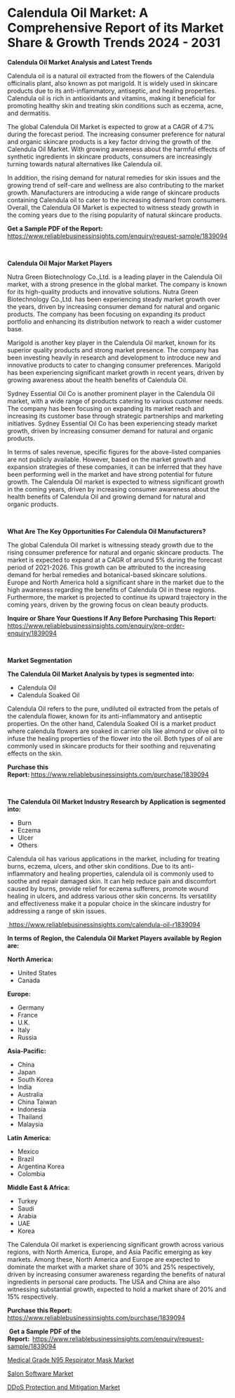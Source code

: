 <p><h1>Calendula Oil Market: A Comprehensive Report of its Market Share & Growth Trends 2024 - 2031</h1></p><p><strong>Calendula Oil Market Analysis and Latest Trends</strong></p>
<p><p>Calendula oil is a natural oil extracted from the flowers of the Calendula officinalis plant, also known as pot marigold. It is widely used in skincare products due to its anti-inflammatory, antiseptic, and healing properties. Calendula oil is rich in antioxidants and vitamins, making it beneficial for promoting healthy skin and treating skin conditions such as eczema, acne, and dermatitis.</p><p>The global Calendula Oil Market is expected to grow at a CAGR of 4.7% during the forecast period. The increasing consumer preference for natural and organic skincare products is a key factor driving the growth of the Calendula Oil Market. With growing awareness about the harmful effects of synthetic ingredients in skincare products, consumers are increasingly turning towards natural alternatives like Calendula oil.</p><p>In addition, the rising demand for natural remedies for skin issues and the growing trend of self-care and wellness are also contributing to the market growth. Manufacturers are introducing a wide range of skincare products containing Calendula oil to cater to the increasing demand from consumers. Overall, the Calendula Oil Market is expected to witness steady growth in the coming years due to the rising popularity of natural skincare products.</p></p>
<p><strong>Get a Sample PDF of the Report:&nbsp;</strong> <a href="https://www.reliablebusinessinsights.com/enquiry/request-sample/1839094">https://www.reliablebusinessinsights.com/enquiry/request-sample/1839094</a></p>
<p>&nbsp;</p>
<p><strong>Calendula Oil Major Market Players</strong></p>
<p><p>Nutra Green Biotechnology Co.,Ltd. is a leading player in the Calendula Oil market, with a strong presence in the global market. The company is known for its high-quality products and innovative solutions. Nutra Green Biotechnology Co.,Ltd. has been experiencing steady market growth over the years, driven by increasing consumer demand for natural and organic products. The company has been focusing on expanding its product portfolio and enhancing its distribution network to reach a wider customer base.</p><p>Marigold is another key player in the Calendula Oil market, known for its superior quality products and strong market presence. The company has been investing heavily in research and development to introduce new and innovative products to cater to changing consumer preferences. Marigold has been experiencing significant market growth in recent years, driven by growing awareness about the health benefits of Calendula Oil.</p><p>Sydney Essential Oil Co is another prominent player in the Calendula Oil market, with a wide range of products catering to various customer needs. The company has been focusing on expanding its market reach and increasing its customer base through strategic partnerships and marketing initiatives. Sydney Essential Oil Co has been experiencing steady market growth, driven by increasing consumer demand for natural and organic products.</p><p>In terms of sales revenue, specific figures for the above-listed companies are not publicly available. However, based on the market growth and expansion strategies of these companies, it can be inferred that they have been performing well in the market and have strong potential for future growth. The Calendula Oil market is expected to witness significant growth in the coming years, driven by increasing consumer awareness about the health benefits of Calendula Oil and growing demand for natural and organic products.</p></p>
<p>&nbsp;</p>
<p><strong>What Are The Key Opportunities For Calendula Oil Manufacturers?</strong></p>
<p><p>The global Calendula Oil market is witnessing steady growth due to the rising consumer preference for natural and organic skincare products. The market is expected to expand at a CAGR of around 5% during the forecast period of 2021-2026. This growth can be attributed to the increasing demand for herbal remedies and botanical-based skincare solutions. Europe and North America hold a significant share in the market due to the high awareness regarding the benefits of Calendula Oil in these regions. Furthermore, the market is projected to continue its upward trajectory in the coming years, driven by the growing focus on clean beauty products.</p></p>
<p><strong>Inquire or Share Your Questions If Any Before Purchasing This Report:</strong> <a href="https://www.reliablebusinessinsights.com/enquiry/pre-order-enquiry/1839094">https://www.reliablebusinessinsights.com/enquiry/pre-order-enquiry/1839094</a></p>
<p>&nbsp;</p>
<p><strong>Market Segmentation</strong></p>
<p><strong>The Calendula Oil Market Analysis by types is segmented into:</strong></p>
<p><ul><li>Calendula Oil</li><li>Calendula Soaked Oil</li></ul></p>
<p><p>Calendula Oil refers to the pure, undiluted oil extracted from the petals of the calendula flower, known for its anti-inflammatory and antiseptic properties. On the other hand, Calendula Soaked Oil is a market product where calendula flowers are soaked in carrier oils like almond or olive oil to infuse the healing properties of the flower into the oil. Both types of oil are commonly used in skincare products for their soothing and rejuvenating effects on the skin.</p></p>
<p><strong>Purchase this Report:&nbsp;</strong><a href="https://www.reliablebusinessinsights.com/purchase/1839094">https://www.reliablebusinessinsights.com/purchase/1839094</a></p>
<p>&nbsp;</p>
<p><strong>The Calendula Oil Market Industry Research by Application is segmented into:</strong></p>
<p><ul><li>Burn</li><li>Eczema</li><li>Ulcer</li><li>Others</li></ul></p>
<p><p>Calendula oil has various applications in the market, including for treating burns, eczema, ulcers, and other skin conditions. Due to its anti-inflammatory and healing properties, calendula oil is commonly used to soothe and repair damaged skin. It can help reduce pain and discomfort caused by burns, provide relief for eczema sufferers, promote wound healing in ulcers, and address various other skin concerns. Its versatility and effectiveness make it a popular choice in the skincare industry for addressing a range of skin issues.</p></p>
<p><a href="https://www.reliablebusinessinsights.com/calendula-oil-r1839094">&nbsp;https://www.reliablebusinessinsights.com/calendula-oil-r1839094</a></p>
<p><strong>In terms of Region, the Calendula Oil Market Players available by Region are:</strong></p>
<p>
    <p> <strong> North America: </strong>
        <ul>
            <li>United States</li>
            <li>Canada</li>
        </ul>
        </p> 
    <p> <strong> Europe: </strong>
        <ul>
            <li>Germany</li>
            <li>France</li>
            <li>U.K.</li>
            <li>Italy</li>
            <li>Russia</li>
        </ul>
        </p> 
    <p> <strong> Asia-Pacific: </strong>
        <ul>
            <li>China</li>
            <li>Japan</li>
            <li>South Korea</li>
            <li>India</li>
            <li>Australia</li>
            <li>China Taiwan</li>
            <li>Indonesia</li>
            <li>Thailand</li>
            <li>Malaysia</li>
        </ul>
        </p> 
    <p> <strong> Latin America: </strong>
        <ul>
            <li>Mexico</li>
            <li>Brazil</li>
            <li>Argentina Korea</li>
            <li>Colombia</li>
        </ul>
        </p> 
    <p> <strong> Middle East & Africa: </strong>
        <ul>
            <li>Turkey</li>
            <li>Saudi</li>
            <li>Arabia</li>
            <li>UAE</li>
            <li>Korea</li>
        </ul>
    </p>
    </p>
<p><p>The Calendula Oil market is experiencing significant growth across various regions, with North America, Europe, and Asia Pacific emerging as key markets. Among these, North America and Europe are expected to dominate the market with a market share of 30% and 25% respectively, driven by increasing consumer awareness regarding the benefits of natural ingredients in personal care products. The USA and China are also witnessing substantial growth, expected to hold a market share of 20% and 15% respectively.</p></p>
<p><strong>Purchase this Report: </strong><a href="https://www.reliablebusinessinsights.com/purchase/1839094">https://www.reliablebusinessinsights.com/purchase/1839094</a></p>
<p>&nbsp;<strong>Get a Sample PDF of the Report:&nbsp;&nbsp;</strong><a href="https://www.reliablebusinessinsights.com/enquiry/request-sample/1839094">https://www.reliablebusinessinsights.com/enquiry/request-sample/1839094</a></p>
<p><strong></strong></p>
<p><p><a href="https://view.publitas.com/reportprime-1/medical-grade-n95-respirator-mask-market-size-share-trends-analysis-report-by-product-cup-type-folding-type-and-segment-forecasts-2024-2031/">Medical Grade N95 Respirator Mask Market</a></p><p><a href="https://github.com/kulaberyasin52/Market-Research-Report-List-1/blob/main/salon-software-market.md">Salon Software Market</a></p><p><a href="https://github.com/emnqcawl19/Market-Research-Report-List-1/blob/main/ddos-protection-and-mitigation-market.md">DDoS Protection and Mitigation Market</a></p></p>